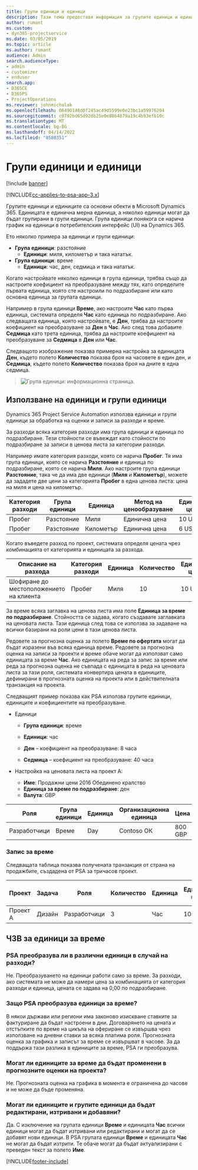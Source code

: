 ```yaml
---
title: Групи единици и единици
description: Тази тема предоставя информация за групите единици и единиците.
author: rumant
ms.custom:
- dyn365-projectservice
ms.date: 03/05/2019
ms.topic: article
ms.author: rumant
audience: Admin
search.audienceType:
- admin
- customizer
- enduser
search.app:
- D365CE
- D365PS
- ProjectOperations
ms.reviewer: johnmichalak
ms.openlocfilehash: 06490148d0f245ac49d5599e0e23bc1a59976204
ms.sourcegitcommit: c0792bd65d92db25e0e8864879a19c4b93efb10c
ms.translationtype: MT
ms.contentlocale: bg-BG
ms.lasthandoff: 04/14/2022
ms.locfileid: "8580351"
---
```

# <a name="unit-groups-and-units"></a>Групи единици и единици

[!include [banner](../includes/psa-now-project-operations.md)]

[!INCLUDE[cc-applies-to-psa-app-3.x](../includes/cc-applies-to-psa-app-3x.md)]

Групите единици и единиците са основни обекти в Microsoft Dynamics 365. Единицата е единична мерна единица, а няколко единици могат да бъдат групирани в групи единици. Група единици понякога се нарича график на единици в потребителския интерфейс (UI) на Dynamics 365. 

Ето няколко примера за единици и групи единици:
 
- **Група единици**: разстояние 
    - **Единици**: миля, километър и така нататък.
- **Група единици**: време
    - **Единици**: час, ден, седмица и така нататък. 

Когато настройвате няколко единици в група единици, трябва също да настроите коефициент на преобразуване между тях, като определите първата единица, която сте настроили по подразбиране или като основна единица за групата единици. 

Например в група единици **Време**, ако настроите **Час** като първа единица, системата определя **Час** като единица по подразбиране. Ако следващата единица, която настройвате, е **Ден**, трябва да настроите коефициент на преобразуване за **Ден** в **Час**. Ако след това добавите **Седмица** като трета единица, трябва да настроите коефициент на преобразуване за **Седмица** в **Ден** или **Час**. 

Следващото изображение показва примерна настройка за единицата **Ден**, където полето **Количество** показва броя на часовете в един ден, и **Седмица**, където полето **Количество** показва броя на дните в една седмица.

> ![Група единици: информационна страница.](media/advanced-2.png)

## <a name="using-units-and-unit-groups"></a>Използване на единици и групи единици

Dynamics 365 Project Service Automation използва единици и групи единици за обработка на оценки и записи за разходи и време. 

За разходи всяка категория разходи има група единици и единица по подразбиране. Тези стойности се въвеждат като стойности по подразбиране за записи в ценова листа за категории разходи. 

Например имате категория разходи, която се нарича **Пробег**. Тя има група единици, която се нарича **Разстояние** и единица по подразбиране, която се нарича **Миля**. Ако настроите група единици **Разстояние**, така че да има две единици (**Миля** и **Километър**), можете да зададете две цени за категорията **Пробег** в една ценова листа: цена на миля и цена на километър.

| Категория разходи  | Група единици  | Единица      | Метод на ценообразуване  | Единична цена  |
|-------------------|---------------|-----------|-------------------|-------------------|
| Пробег           | Разстояние      | Миля      | Единична цена    | 10 USD            |
| Пробег           | Разстояние      | Километър | Единична цена    |  6 USD            |

Когато въведете разход по проект, системата определя цената чрез комбинацията от категорията и единицата за разхода. 

| Описание на разхода        | Категория разходи  | Единица  | Количество  | Единична цена   |
|----------------------------|---------------------|-------|-----------|----------------|
| Шофиране до местоположението на клиента | Пробег             | Миля  | 10        | 10 USD         |

За време всяка заглавка на ценова листа има поле **Единица за време по подразбиране**. Стойността се задава, когато създавате заглавката на ценовата листа. Тази единица след това се използва за задаване на всички базирани на роли цени в тази ценова листа.

Редовете за прогнозна оценка за полето **Време по офертата** могат да бъдат изразени във всяка единица време. Редовете за прогнозна оценка на записи за проекти и време обаче могат да използват само единицата за време **Час**. Ако единицата на реда за запис за време или реда за прогнозна оценка не съвпада с единицата в реда на ценовата листа за тази роля, системата конвертира цената в единиците, дефинирани в прогнозната оценка на проекта или в действителната транзакция на проекта.

Следващият пример показва как PSA използва групите единици, единиците и коефициентите на преобразуване.
- Единици

   - **Група единици**: време 
   - **Единици**: час 
    
    - **Ден** – коефициент на преобразуване: 8 часа       
    - **Седмица** – коефициент на преобразуване: 40 часа  
        
- Настройка на ценовата листа на проект А:

    - **Име**: Продажни цени 2016 Обединено кралство 
    - **Единица за време по подразбиране**: ден 
    - **Валута**: GBP

| Роля      | Група единици | Единица | Организационна единица | Цена   |
|-----------|------------|------|---------------------|---------|
| Разработчици | Време       | Day  | Contoso ОК          | 800 GBP |

### <a name="time-entry"></a>Запис за време

Следващата таблица показва получената транзакция от страна на продажбите, създадена от PSA за тричасов проект.


| Проект   | Задача    | Роля      | Количество | Единица  | Единична цена | Сума на нефактурираните продажби |
|-----------|---------|-----------|----------|-------|------------|-----------------------|
| Проект А | Дизайн  | Разработчици | 3        | Час  | 100 GBP    | 300 GBP               |

## <a name="time-unit-faq"></a>ЧЗВ за единици за време

### <a name="does-psa-convert-to-different-units-in-the-case-of-expenses"></a>PSA преобразува ли в различни единици в случай на разходи?
Не. Преобразуването на единици работи само за време. За разходи, ако системата не може да намери цена за комбинацията от категория разходи и единица, цената се задава на 0,00 по подразбиране.

### <a name="why-does-psa-convert-time-units"></a>Защо PSA преобразува единици за време?
В някои държави или региони има законово изискване ставките за фактуриране да бъдат настроени в дни. Договарянето на цената и отстъпките по време на цикъла на офериране се извършва чрез използване на дневни ставки за всяка платима роля. Прогнозната оценка за графика и записът за време се извършват в часове. За да поддържа тази разлика в единиците за време, PSA ги преобразува.

### <a name="can-time-units-be-changed-on-project-estimates"></a>Могат ли единиците за време да бъдат променени в прогнозните оценки на проекта?
Не. Прогнозната оценка на графика в момента е ограничена до часове и не може да бъде променяна.

### <a name="can-units-and-unit-groups-be-edited-deleted-and-added"></a>Могат ли единиците и групите единици да бъдат редактирани, изтривани и добавяни?
Да. С изключение на групата единици **Време** и единицата **Час** всички единици могат да бъдат изтривани или редактирани и могат да се добавят нови единици. В PSA групата единици **Време** и единицата **Час** не могат да бъдат изтрити. Те обаче могат да бъдат актуализирани с преведен текст за полето **Име**.


[!INCLUDE[footer-include](../includes/footer-banner.md)]
